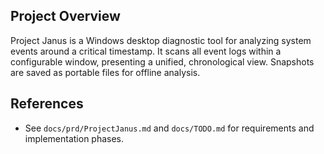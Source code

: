 ## Project Overview
Project Janus is a Windows desktop diagnostic tool for analyzing system events around a critical timestamp. It scans all event logs within a configurable window, presenting a unified, chronological view. Snapshots are saved as portable files for offline analysis.

## References
- See `docs/prd/ProjectJanus.md` and `docs/TODO.md` for requirements and implementation phases.

